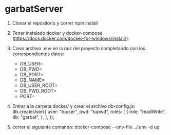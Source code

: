 # garbatServer

1. Clonar el repositorio y correr npm install

2. Tener instalado docker y docker-compose (https://docs.docker.com/docker-for-windows/install/).

3. Crear archivo .env en la raíz del proyecto completando con los correspondientes datos:

   - DB_USER=
   - DB_PWD=
   - DB_PORT=
   - DB_NAME=
   - DB_USER_ROOT=
   - DB_PWD_ROOT=
   - PORT=

4. Entrar a la carpeta docker/ y crear el archivo db-config.js:
   db.createUser({
   user: "tuuser",
   pwd: "tupwd",
   roles: [
   {
   role: "readWrite",
   db: "garbat",
   },
   ],
   });

5. correr el siguiente comando:
   docker-compose --env-file ../.env -d up
